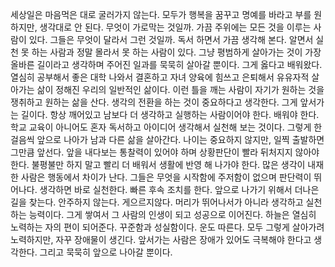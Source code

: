 
세상일은 마음먹은 대로 굴러가지 않는다.
모두가 행복을 꿈꾸고 명예를 바라고 부를 원하지만, 생각대로 안 된다.
무엇이 가로막는 것일까.
가끔 주위에는 모든 것을 이루는 사람이 있다.
그들은 무엇이 달라서 그런 것일까. 독서 하면서 가끔 생각해 본다.
알면서 실천 못 하는 사람과 정말 몰라서 못 하는 사람이 있다.
그냥 평범하게 살아가는 것이 가장 올바른 길이라고 생각하며
주어진 일과를 묵묵히 살아갈 뿐이다. 그게 옳다고 배워왔다.
열심히 공부해서 좋은 대학 나와서 결혼하고 자녀 양육에 힘쓰고 
은퇴해서 유유자적 살아가는 삶이 정해진 우리의 일반적인 삶이다.
이런 틀을 깨는 사람이 자기가 원하는 것을 쟁취하고 원하는 삶을 산다.
생각의 전환을 하는 것이 중요하다고 생각한다. 그게 앞서가는 길이다.
항상 깨어있고 남보다 더 생각하고 실행하는 사람이어야 한다.
배워야 한다. 학교 교육이 아니어도 혼자 독서하고 아이디어 생각해서
실천해 보는 것이다. 그렇게 한 걸음씩 앞으로 나아가 남과 다른
삶을 살아간다. 나이는 중요하지 않지만, 일찍 출발하면 그만큼 앞선다.
앞을 내다보는 통찰력이 있어야 하며 상황판단이 빨라 뒤처지지 않아야 한다.
불평불만 하지 말고 빨리 더 배워서 생활에 반영 해 나가야 한다.
많은 생각이 내재한 사람은 행동에서 차이가 난다. 그들은 무엇을 시작함에
주저함이 없으며 판단력이 뛰어나다. 생각하면 바로 실천한다. 빠른 후속 조치를 한다.
앞으로 나가기 위해서 더나은 길을 찾는다. 안주하지 않는다. 게으르지않다.
머리가 뛰어나서가 아니라 생각하고 실천하는 능력이다.
그게 쌓여서 그 사람의 인생이 되고 성공으로 이어진다.
하늘은 열심히 노력하는 자의 편이 되어준다. 꾸준함과 성실함이다.
운도 따른다. 모두 그렇게 살아가려 노력하지만, 자꾸 장애물이 생긴다.
앞서가는 사람은 장애가 있어도 극복해야 한다고 생각한다.
그리고 묵묵히 앞으로 나아갈 뿐이다.